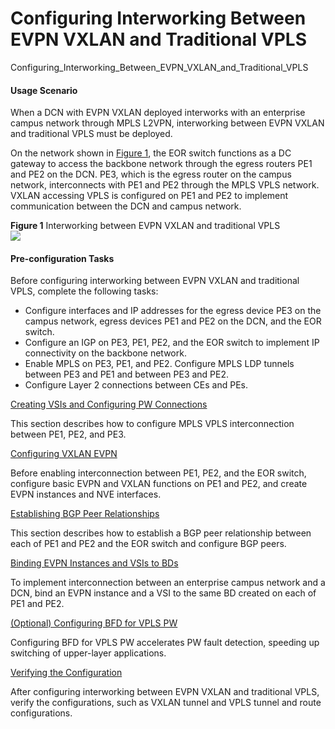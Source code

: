 Configuring Interworking Between EVPN VXLAN and Traditional VPLS
================================================================

Configuring_Interworking_Between_EVPN_VXLAN_and_Traditional_VPLS

#### Usage Scenario

When a DCN with EVPN VXLAN deployed interworks with an enterprise campus network through MPLS L2VPN, interworking between EVPN VXLAN and traditional VPLS must be deployed.

On the network shown in [Figure 1](#EN-US_TASK_0172370533__fig_dc_vrp_vpls_feature_800301), the EOR switch functions as a DC gateway to access the backbone network through the egress routers PE1 and PE2 on the DCN. PE3, which is the egress router on the campus network, interconnects with PE1 and PE2 through the MPLS VPLS network. VXLAN accessing VPLS is configured on PE1 and PE2 to implement communication between the DCN and campus network.

**Figure 1** Interworking between EVPN VXLAN and traditional VPLS  
![](images/fig_vxlan_vpls_02.png)  


#### Pre-configuration Tasks

Before configuring interworking between EVPN VXLAN and traditional VPLS, complete the following tasks:

* Configure interfaces and IP addresses for the egress device PE3 on the campus network, egress devices PE1 and PE2 on the DCN, and the EOR switch.
* Configure an IGP on PE3, PE1, PE2, and the EOR switch to implement IP connectivity on the backbone network.
* Enable MPLS on PE3, PE1, and PE2. Configure MPLS LDP tunnels between PE3 and PE1 and between PE3 and PE2.
* Configure Layer 2 connections between CEs and PEs.


[Creating VSIs and Configuring PW Connections](../../../../software/nev8r10_vrpv8r16/user/vrp/dc_vrp_evpn_cfg_0041.html)

This section describes how to configure MPLS VPLS interconnection between PE1, PE2, and PE3.

[Configuring VXLAN EVPN](../../../../software/nev8r10_vrpv8r16/user/vrp/dc_vrp_evpn_cfg_0042.html)

Before enabling interconnection between PE1, PE2, and the EOR switch, configure basic EVPN and VXLAN functions on PE1 and PE2, and create EVPN instances and NVE interfaces.

[Establishing BGP Peer Relationships](../../../../software/nev8r10_vrpv8r16/user/vrp/dc_vrp_evpn_cfg_0043.html)

This section describes how to establish a BGP peer relationship between each of PE1 and PE2 and the EOR switch and configure BGP peers.

[Binding EVPN Instances and VSIs to BDs](../../../../software/nev8r10_vrpv8r16/user/vrp/dc_vrp_evpn_cfg_0044.html)

To implement interconnection between an enterprise campus network and a DCN, bind an EVPN instance and a VSI to the same BD created on each of PE1 and PE2.

[(Optional) Configuring BFD for VPLS PW](../../../../software/nev8r10_vrpv8r16/user/vrp/dc_vrp_evpn_cfg_0045.html)

Configuring BFD for VPLS PW accelerates PW fault detection, speeding up switching of upper-layer applications.

[Verifying the Configuration](../../../../software/nev8r10_vrpv8r16/user/vrp/dc_vrp_evpn_cfg_0046.html)

After configuring interworking between EVPN VXLAN and traditional VPLS, verify the configurations, such as VXLAN tunnel and VPLS tunnel and route configurations.